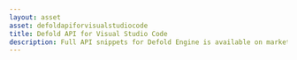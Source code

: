 ```yaml
---
layout: asset
asset: defoldapiforvisualstudiocode
title: Defold API for Visual Studio Code
description: Full API snippets for Defold Engine is available on marketplace. All functions, messages and properties are separated, includes parameters and brief descriptions
---
```

